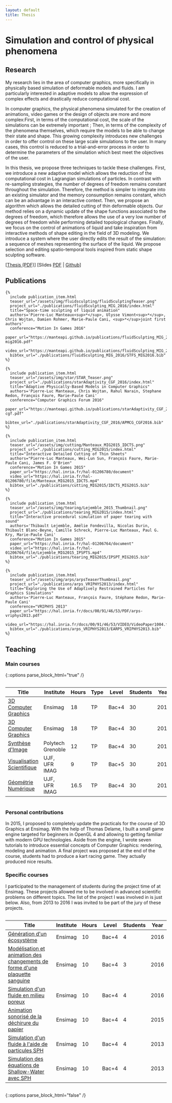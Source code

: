 ```yaml
---
layout: default
title: Thesis
---
```


# Simulation and control of physical phenomena

## Research

My research lies in the area of computer graphics, more specifically in physically based simulation of deformable models and fluids. 
I am particularly interested in adaptive models to allow the expression of complex effects and drastically reduce computational cost.

In computer graphics, the physical phenomena simulated for the creation of animations, video games or the design of objects are more and more complex:First, in terms of the computational cost, the scale of the simulations can be extremely important ; Then, in terms of the complexity of the phenomena themselves, which require the models to be able to change their state and shape.
This growing complexity introduces new challenges in order to offer control on these large scale simulations to the user. In many cases, this control is reduced to a trial-and-error process in order to determine the parameters of the simulation which best meet the objectives of the user.

In this thesis, we propose three techniques to tackle these challenges. First, we introduce a new adaptive model which allows the reduction of the computational cost in Lagrangian simulations of particles. In contrast with re-sampling strategies, the number of degrees of freedom remains constant throughout the simulation.
Therefore, the method is simpler to integrate into an existing simulator and the memory consumption remains constant, which can be an advantage in an interactive context. Then, we propose an algorithm which allows the detailed cutting of thin deformable objects. Our method relies on a dynamic update of the shape functions associated to the degrees of freedom, which therefore allows the use of a very low number of degrees of freedom while performing detailed topological changes. Finally, we focus on the control of animations of liquid and take inspiration from interactive methods of shape editing in the field of 3D modeling. We introduce a system where the user directly edits the result of the simulation: a sequence of meshes representing the surface of the liquid. We propose selection and editing spatio-temporal tools inspired from static shape sculpting software.

[[Thesis (PDF)](https://manteapi.github.io/publications/thesis/thesis.pdf)] [Slides [PDF](https://manteapi.github.io/publications/thesis/presentation.pdf) | [Github](https://github.com/manteapi/phd-thesis)]

## Publications

    {%
      include publication_item.html
      teaser_url="/assets/img/fluidsculpting/fluidSculptingTeaser.png"
      project_url="./publications/fluidSculpting_MIG_2016/index.html"
      title="Space-time sculpting of liquid animation"
      authors='Pierre-Luc Manteaux<sup>*</sup>, Ulysse Vimont<sup>*</sup>, Chris Wojtan, Damien Rohmer, Marie-Paule Cani, <sup>*</sup>joint first authors'
      conference="Motion In Games 2016"
      paper_url="https://manteapi.github.io/publications/fluidSculpting_MIG_2016/fluidSculpting-mig2016.pdf"
      video_url="https://manteapi.github.io/publications/fluidSculpting_MIG_2016/video/fluidSculpting_mig2016.mp4"
      bibtex_url="./publications/fluidSculpting_MIG_2016/STFS_MIG2016.bib"
    %}

    {%
      include publication_item.html
      teaser_url="/assets/img/star/STAR_Teaser.png"
      project_url="./publications/starAdaptivity_CGF_2016/index.html"
      title="Adaptive Physically-Based Models in Computer Graphics"
      authors='Pierre-Luc Manteaux, Chris Wojtan, Rahul Narain, Stephane Redon, François Faure, Marie-Paule Cani'
      conference="Computer Graphics Forum 2016"
      paper_url="https://manteapi.github.io/publications/starAdaptivity_CGF_2016/starAdaptivity-cgf.pdf"
      bibtex_url="./publications/starAdaptivity_CGF_2016/APMCG_CGF2016.bib"
    %}

    {%
      include publication_item.html
      teaser_url="/assets/img/cutting/Manteaux_MIG2015_IDCTS.png"
      project_url="./publications/cutting_MIG2015/index.html"
      title="Interactive Detailed Cutting of Thin Sheets"
      authors="Pierre-Luc Manteaux, Wei-Lun Sun, François Faure, Marie-Paule Cani, James F. O'Brien"
      conference="Motion In Games 2015"
      paper_url="https://hal.inria.fr/hal-01206780/document"
      video_url="https://hal.inria.fr/hal-01206780/file/Manteaux_MIG2015_IDCTS.mp4"
      bibtex_url="./publications/cutting_MIG2015/IDCTS_MIG2015.bib"
    %}

    {%
      include publication_item.html
      teaser_url="/assets/img/tearing/Lejemble_2015_Thumbnail.png"
      project_url="./publications/tearing_MIG2015/index.html"
      title="Interactive procedural simulation of paper tearing with sound"
      authors='Thibault Lejemble, Amélie Fondevilla, Nicolas Durin, Thibault Blanc-Beyne, Camille Schreck, Pierre-Luc Manteaux, Paul G. Kry, Marie-Paule Cani'
      conference="Motion In Games 2015"
      paper_url="https://hal.inria.fr/hal-01206764/document"
      video_url="https://hal.inria.fr/hal-01206764/file/Lejemble_MIG2015_IPSPTS.mp4"
      bibtex_url="./publications/tearing_MIG2015/IPSPT_MIG2015.bib"
    %}

    {%
      include publication_item.html
      teaser_url="/assets/img/arps/arpsTeaserThumbnail.png"
      project_url="./publications/arps_VRIPHYS2013/index.html"
      title="Exploring the Use of Adaptively Restrained Particles for Graphics Simulations"
      authors='Pierre-Luc Manteaux, François Faure, Stéphane Redon, Marie-Paule Cani'
      conference="VRIPHYS 2013"
      paper_url="https://hal.inria.fr/docs/00/91/46/53/PDF/arps-vriphys2013.pdf"
      video_url="https://hal.inria.fr/docs/00/91/46/53/VIDEO/VideoPaper1004.flv"
      bibtex_url="./publications/arps_VRIPHYS2013/EARPS_VRIPHYS2013.bib"
    %}


## Teaching

### Main courses

{::options parse_block_html="true" /}

<div style="overflow-x:auto;">

| Title | Institute | Hours | Type | Level | Students | Year |
| ----- | --------- | ----- | ---- | ----- | -------- | ---- |
| [3D Computer Graphics](https://chamilo2.grenet.fr/inp/courses/ENSIMAG4MMG3D/document/instructions/index.html) | Ensimag | 18 | TP | Bac+4 | 30 | 2016 |
| [3D Computer Graphics](https://chamilo2.grenet.fr/inp/courses/ENSIMAG4MMG3D/document/instructions/index.html) | Ensimag | 18 | TP | Bac+4 | 30 | 2014 |
| [Synthèse d'Image](./teaching/polytech_syntheseimage/index.html) | Polytech Grenoble | 12 | TP | Bac+4 | 30 | 2014 |
| [Visualisation Scientifique](./teaching/imag_visu/index.html) | UJF, UFR IMAG | 9 | TP | Bac+5 | 30 | 2014 |
| [Géométrie Numérique](./teaching/imag_geonum/index.html) | UJF, UFR IMAG | 16.5 | TP | Bac+4 | 30 | 2014 |

</div>

### Personal contributions
        
In 2015, I proposed to completely update the practicals for the course of 3D Graphics at Ensimag. With the help of Thomas Delame, I built a small game engine targeted for beginners in OpenGL 4 and allowing to getting familiar with modern GPU technologies. Aside from the engine, I wrote seven tutorials to introduce essential concepts of Computer Graphics: rendering, modeling and animation. A final project was proposed at the end of the course, students had to produce a kart racing game. They actually produced nice results.

### Specific courses

I participated to the management of students during the project time of at Ensimag. These projects allowed me to be involved in advanced scientific problems on different topics. The list of the project I was involved in is just below. Also, from 2013 to 2016 I was invited to be part of the jury of these projects.

<div style="overflow-x:auto;">

| Title | Institute | Hours | Level | Students | Year |
| ----- | --------- | ----- | ----- | -------- | ---- |
| [Génération d'un écosystème](teaching/ensimag_projetspe/ecosystem/index.html) | Ensimag | 10 | Bac+4 | 4 | 2016 |
| [Modélisation et animation des changements de forme d'une plaquette sanguine](teaching/ensimag_projetspe/blood_plaquettes/index.html) | Ensimag | 10 | Bac+4 | 3 | 2016 |
| [Simulation d'un fluide en milieu poreux](teaching/ensimag_projetspe/sph_porous_media/index.html) | Ensimag | 10 | Bac+4 | 4 | 2016 |
| [Animation sonorisé de la déchirure du papier](teaching/ensimag_projetspe/paper_tearing_sound/index.html) | Ensimag | 10 | Bac+4 | 4 | 2015 |
| [Simulation d'un fluide à l'aide de particules SPH](teaching/ensimag_projetspe/sph_water/index.html) | Ensimag | 10 | Bac+4 | 4 | 2013 |
| [Simulation des équations de Shallow-Water avec SPH](teaching/ensimag_projetspe/sph_shallowwater/index.html) | Ensimag | 10 | Bac+4 | 4 | 2013 |

</div>

{::options parse_block_html="false" /}
